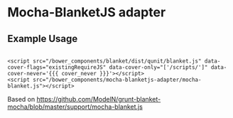 # Mocha-BlanketJS adapter

## Example Usage

```

<script src="/bower_components/blanket/dist/qunit/blanket.js" data-cover-flags="existingRequireJS" data-cover-only="['/scripts/']" data-cover-never='{{{ cover_never }}}'></script>
<script src="/bower_components/mocha-blanketjs-adapter/mocha-blanket.js"></script>

```

Based on https://github.com/ModelN/grunt-blanket-mocha/blob/master/support/mocha-blanket.js 
